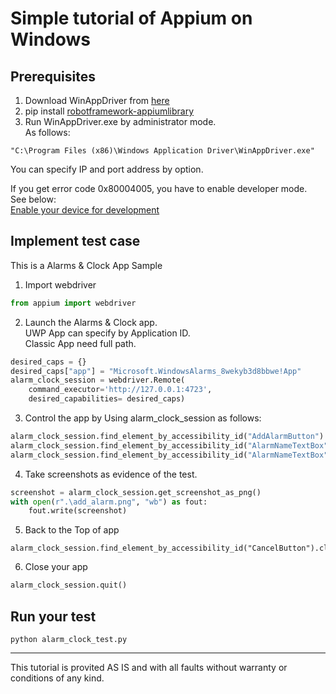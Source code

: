 # Simple tutorial of Appium on Windows

## Prerequisites

1. Download WinAppDriver from [here](https://github.com/Microsoft/WinAppDriver/releases)
1. pip install [robotframework-appiumlibrary](https://github.com/serhatbolsu/robotframework-appiumlibrary)
1. Run WinAppDriver.exe by administrator mode.  
As follows:
```
"C:\Program Files (x86)\Windows Application Driver\WinAppDriver.exe"
```
You can specify IP and port address by option.  
  
If you get error code 0x80004005, you have to enable developer mode.  
See below:  
[Enable your device for development](https://docs.microsoft.com/ja-jp/windows/uwp/get-started/enable-your-device-for-development)

## Implement test case

This is a Alarms & Clock App Sample
1. Import webdriver
```python
from appium import webdriver
```
2. Launch the Alarms & Clock app.  
UWP App can specify by Application ID.  
Classic App need full path.
```python
desired_caps = {}
desired_caps["app"] = "Microsoft.WindowsAlarms_8wekyb3d8bbwe!App"
alarm_clock_session = webdriver.Remote(
    command_executor='http://127.0.0.1:4723',
    desired_capabilities= desired_caps)
```
3. Control the app by Using alarm_clock_session as follows:
```python
alarm_clock_session.find_element_by_accessibility_id("AddAlarmButton").click();
alarm_clock_session.find_element_by_accessibility_id("AlarmNameTextBox").clear();
alarm_clock_session.find_element_by_accessibility_id("AlarmNameTextBox").send_keys("Alarm & Clock Test");
```
4. Take screenshots as evidence of the test.
```python
screenshot = alarm_clock_session.get_screenshot_as_png()
with open(r".\add_alarm.png", "wb") as fout:
    fout.write(screenshot)
```
5. Back to the Top of app
```
alarm_clock_session.find_element_by_accessibility_id("CancelButton").click();
```
6. Close your app
```python
alarm_clock_session.quit()
```

## Run your test

```
python alarm_clock_test.py
```

* * *

This tutorial is provited AS IS and with all faults without warranty or conditions of any kind.
